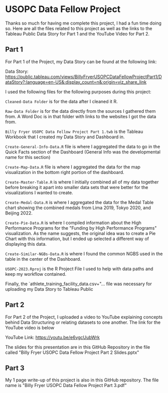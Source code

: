 # USOPC Data Fellow Project

Thanks so much for having me complete this project, I had a fun time doing so. Here are all the files related to this project as well as the links to the Tableau Public Data Story for Part 1 and the YouTube Video for Part 2.

## Part 1

For Part 1 of the Project, my Data Story can be found at the following link:

Data Story: https://public.tableau.com/views/BillyFryerUSOPCDataFellowProjectPart1/DataStory?:language=en-US&:display_count=n&:origin=viz_share_link

I used the following files for the following purposes during this project:

`Cleaned-Data Folder` is for the data after I cleaned it R.

`Raw-Data Folder` is for the data directly from the sources I gathered them from. A Word Doc is in that folder with links to the websites I got the data from.

`Billy Fryer USOPC Data Fellow Project Part 1.twb` is the Tableau Workbook that I created my Data Story and Dashboard in.

`Create-General-Info-Data.R` file is where I aggregated the data to go in the Quick Facts section of the Dashboard (General Info was the developmental name for this section)

`Create-Map-Data.R` file is where I aggregated the data for the map visualization in the bottom right portion of the dashboard.

`Create-Master-Table.R` is where I initially combined all of my data together before breaking it apart into smaller data sets that were better for the visualizations I wanted to create.

`Create-Medal-Data.R` is where I aggregated the data for the Medal Table chart showing the combined medals from Lima 2019, Tokyo 2020, and Beijing 2022.

`Create-Pie-Data.R` is where I compiled information about the High Performance Programs for the "Funding by High Performance Programs" visualization. As the name suggests, the original idea was to create a Pie Chart with this information, but I ended up selected a different way of displaying this data.

`Create-Similar-NGBs-Data.R` is where I found the common NGBS used in the table in the center of the Dashboard.

`USOPC-2023.Rproj` is the R Project File I used to help with data paths and keep my workflow contained.

Finally, the `athlete_training_facility_data.csv+"... file was necessary for uploading my Data Story to Tableau Public

## Part 2

For Part 2 of the Project, I uploaded a video to YouTube explaining concepts behind Data Structuring or relating datasets to one another. The link for the YouTube video is below

YouTube Link: https://youtu.be/e6vgcUubWrk

The slides for this presentation are in this GitHub Repository in the file called "Billy Fryer USOPC Data Fellow Project Part 2 Slides.pptx"

## Part 3

My 1 page write-up of this project is also in this GitHub repository. The file name is "Billy Fryer USOPC Data Fellow Project Part 3.pdf"
